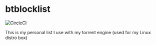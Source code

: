 # btblocklist
[![CircleCI](https://dl.circleci.com/status-badge/img/gh/crazy54/btblocklist/tree/main.svg?style=shield)](https://dl.circleci.com/status-badge/redirect/gh/crazy54/btblocklist/tree/main)

This is my personal list I use with my torrent engine (used for my Linux distro box)
